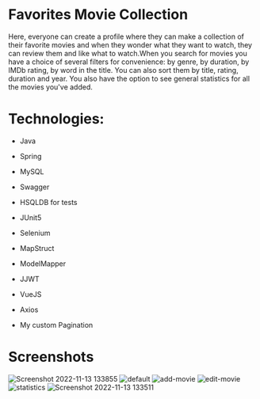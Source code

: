 # Favorites Movie Collection
Here, everyone can create a profile where they can make a collection of their favorite movies and when they wonder what they want to watch, they can review them and like what to watch.When you search for movies you have a choice of several filters for convenience: by genre, by duration, by IMDb rating, by word in the title. You can also sort them by title, rating, duration and year. You also have the option to see general statistics for all the movies you've added.
# Technologies:
- Java

- Spring

- MySQL

- Swagger

- HSQLDB for tests

- JUnit5

- Selenium

- MapStruct

- ModelMapper

- JJWT

- VueJS

- Axios

- My custom Pagination

# Screenshots
![Screenshot 2022-11-13 133855](https://user-images.githubusercontent.com/73854367/201519766-1ba8ae86-1b92-4ccb-b4b3-653b52c84846.png)
![default](https://user-images.githubusercontent.com/73854367/201519118-54bf6a04-3973-4c48-bf85-bed0823a2eaa.png)
![add-movie](https://user-images.githubusercontent.com/73854367/201519110-45bdc12b-3f39-4098-912d-47199e2d5ca9.png)
![edit-movie](https://user-images.githubusercontent.com/73854367/201519112-25d2f0f1-7824-4088-a4e9-cbde067c80ec.png)
![statistics](https://user-images.githubusercontent.com/73854367/201519121-d7a80f9f-94d0-43a3-a46d-cd4b4e813ea7.png)
![Screenshot 2022-11-13 133511](https://user-images.githubusercontent.com/73854367/201519614-30081f73-9976-4ad7-b1f4-2d95f3033822.png)

